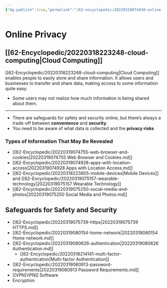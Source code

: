 ```yaml
---
{"dg-publish":true,"permalink":"/62-encyclopedic/20220319074410-online-privacy/","dgHomeLink":true,"dgPassFrontmatter":false}
---
```



# Online Privacy

## [[62-Encyclopedic/20220318223248-cloud-computing|Cloud Computing]]

[[62-Encyclopedic/20220318223248-cloud-computing|Cloud Computing]] enables people to easily store and share information. It allows users and businesses to transfer and share data, making access to some information quite easy.

- Some users may not realize how much information is being shared about them.

---

- There are safeguards for safety and security online, but there’s always a trade-off between **convenience** and **security**.
- You need to be aware of what data is collected and the **privacy risks**

### Types of Information That May Be Revealed

- [[62-Encyclopedic/20220319074755-web-browser-and-cookies|20220319074755 Web Browser and Cookies.md]]
- [[62-Encyclopedic/20220319074928-apps-with-location-access|20220319074928 Apps with Location Access.md]]
- [[62-Encyclopedic/20220318223805-mobile-devices|Mobile Devices]] and [[62-Encyclopedic/20220319075157-wearable-technology|20220319075157 Wearable Technology]]
- [[62-Encyclopedic/20220319075250-social-media-and-photos|20220319075250 Social Media and Photos.md]]

## Safeguards for Safety and Security

- [[62-Encyclopedic/20220319075739-https|20220319075739 HTTPS.md]]
- [[62-Encyclopedic/20220319080154-home-network|20220319080154 Home network.md]]
- [[62-Encyclopedic/20220319080626-authentication|20220319080626 Authentication.md]]
  - [[62-Encyclopedic/20220318214141-multi-factor-authentication|Multi-factor Authentication]]
- [[62-Encyclopedic/20220319080913-password-requirements|20220319080913 Password Requirements.md]]
- [[VPN|VPN]] Software
- Encryption
